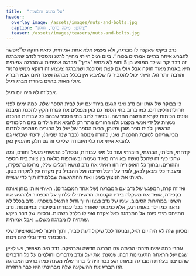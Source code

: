 ```yaml
---
title:  "על ברגים וחלומות"
header:
  overlay_image: /assets/images/nuts-and-bolts.jpg
  caption: "צילום: מיקה ברכר, חולון"
  teaser: /assets/images/teasers/nuts-and-bolts.jpg
---
```



נדב ביקש שאקנה לו מברגה, ולא צעצוע אלא אחת אמיתית,
כזאת חזקה ש״אפשר להבריג איתה ברגים אמתיים בכוח״.<!--more-->
ביום רגיל הייתי מחייך לרגע ומסביר לנדב שמברגה זה דבר יקר
ושילד ממוצע בן 5 וחצי לא ממש "צריך" מברגה אמיתית ושמברגה אמיתית היא באמת מאוד חזקה
אבל אולי גם קצת מסוכנת ושמברגה צעצוע זה דווקא ממש נחמד והרבה יותר זול.
הייתי יכול להסביר לו שלאבא אין בכלל מברגה ושעד היום אבא הבריג אולי מאות ברגים בעזרת מברג רגיל.

אבל זה לא היה יום רגיל.

כי בבוקר של אותו יום נדב ואני הגענו ביחד עם יעל לבית הספר שלה, כמה ימים לפני תחילת הלימודים.
כמו ברוב בתי הספר גם כאן מנצלים את פגרת הקיץ להכנת המבנה ופנים הכיתות לקראת השנה החדשה.
ובניגוד לרוב בתי הספר שבהם כל עבודות ההכנה נעשות על ידי אנשי מקצוע ולנו
ההורים נותר רק להביא את הילדים ביום הלימודים הראשון ולבית ספר מוכן ומזומן,
בבית הספר של יעל כל ההורים מוזמנים לתרום מכישוריהם לטובת ההכנות.
ואני, כהורה מנוסה (כבר שנה שנייה), ידעתי שכדאי גם להביא איתי את כלי העבודה שלי כי זה גם חלק מהעניין כאן.

קדחתי, תליתי, הברגתי, חיברתי ועוד כל מיני עבודות, ובסה"כ הרגשתי מועיל ותורם,
ומה שהכי כיף זה שהכל נעשה באווירה מאוד נעימה ובשותפות מלאה בין צוות בית הספר וההורים.
ובתוך כל האופוריה הזו ראיתי את נדב (נושא הכלים שלי), מרוכז בתפקידו, ומעביר כלי מכאן לכאן,
לומד על דיבל ושייבה ועל ההבדל בין מקדח עץ למקדח בטון.
ראיתי את הניצוץ בעיניו ואת ההתרגשות שבלמידה תוך כדי עשייה.

ואז זה קרה, המפגש של נדב עם המברגה (של אחד המבוגרים).
ראיתי אותו בוחן אותה בקפידה, אומד את משקלה בידיו הקטנות.
הרשיתי לו ללחוץ על הכפתור ולהרגיש את השינוי במהירות הסיבוב.
עיניו של נדב נצצו וחיוך גדול התעגל בשפתיו.
נדב בכלל לא נראה כמו ילד באותו רגע, אלא כמבוגר שאוחז בכלי עבודתו ביציבות ובמיומנות.
נדב התייחס מידי פעם אל המברגה כאל אקדח ואפילו בלבל בשמות.
ובסופו של דבר ביקש שתהיה לו מברגה משלו... אבל אמיתית.

ומכיוון שזה לא היה יום רגיל, ובניגוד לכל שיקול דעת סביר,
ותוך חיבור לאינטואיציות שלי הסכמתי מייד ובלי שום ויכוח.

אחרי כמה ימים חזרתי הביתה עם מברגה חדשה ומבהיקה.
נדב היה מאושר, ויש לציין שגם יעל הראתה התעניינות רבה.
שמעתי את יעל ונדב מדברים וחולמים על כל הדברים שהם יבנו בעזרת המברגה ובאותו רגע כבר היה לי
ברור שלא משנה כמה ברגים המברגה הזו תבריג את ההשקעה שלה מבחינתי היא כבר החזירה.
